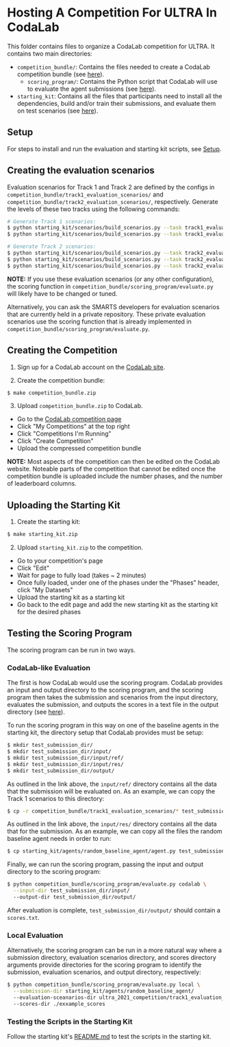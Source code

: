 # Hosting A Competition For ULTRA In CodaLab

This folder contains files to organize a CodaLab competition for ULTRA. It contains two main directories:
- `competition_bundle/`: Contains the files needed to create a CodaLab competition
  bundle (see [here](https://github.com/codalab/codalab-competitions/wiki/User_Building-a-Competition-Bundle)).
  - `scoring_program/`: Contains the Python script that CodaLab will use to evaluate the agent submissions (see [here](https://github.com/codalab/codalab-competitions/wiki/User_Building-a-Scoring-Program-for-a-Competition)).
- `starting_kit`: Contains all the files that participants need to install all
  the dependencies, build and/or train their submissions, and evaluate them on test scenarios (see [here](https://github.com/codalab/codalab-competitions/wiki/User_Competition-Roadmap#creating-a-starting-kit)).

## Setup
For steps to install and run the evaluation and starting kit scripts, see [Setup](./starting_kit/README.md#Setup).

## Creating the evaluation scenarios
Evaluation scenarios for Track 1 and Track 2 are defined by the configs in `competition_bundle/track1_evaluation_scenarios/` and `competition_bundle/track2_evaluation_scenarios/`, respectively. Generate the levels of these two tracks using the following commands:

```bash
# Generate Track 1 scenarios:
$ python starting_kit/scenarios/build_scenarios.py --task track1_evaluation_scenarios --level no-traffic-south-west --save-dir competition_bundle/track1_evaluation_scenarios/ --root-dir competition_bundle --pool-dir starting_kit/scenarios/pool/
$ python starting_kit/scenarios/build_scenarios.py --task track1_evaluation_scenarios --level no-traffic-east-south --save-dir competition_bundle/track1_evaluation_scenarios/ --root-dir competition_bundle --pool-dir starting_kit/scenarios/pool/

# Generate Track 2 scenarios:
$ python starting_kit/scenarios/build_scenarios.py --task track2_evaluation_scenarios --level low-density --save-dir competition_bundle/track2_evaluation_scenarios/ --root-dir competition_bundle --pool-dir starting_kit/scenarios/pool/
$ python starting_kit/scenarios/build_scenarios.py --task track2_evaluation_scenarios --level mid-density --save-dir competition_bundle/track2_evaluation_scenarios/ --root-dir competition_bundle --pool-dir starting_kit/scenarios/pool/
$ python starting_kit/scenarios/build_scenarios.py --task track2_evaluation_scenarios --level high-density --save-dir competition_bundle/track2_evaluation_scenarios/ --root-dir competition_bundle --pool-dir starting_kit/scenarios/pool/
```

**NOTE:** If you use these evaluation scenarios (or any other configuration), the scoring function in `competition_bundle/scoring_program/evaluate.py` will likely have to be changed or tuned.

Alternatively, you can ask the SMARTS developers for evaluation scenarios that are currently held in a private repository. These private evaluation scenarios use the scoring function that is already implemented in
`competition_bundle/scoring_program/evaluate.py`.

## Creating the Competition

1. Sign up for a CodaLab account on the [CodaLab site](https://codalab.org/).

2. Create the competition bundle:

  ```bash
  $ make competition_bundle.zip
  ```

3. Upload `competition_bundle.zip` to CodaLab.
  - Go to the [CodaLab competition page](https://competitions.codalab.org)
  - Click "My Competitions" at the top right
  - Click "Competitions I'm Running"
  - Click "Create Competition"
  - Upload the compressed competition bundle

**NOTE:** Most aspects of the competition can then be edited on the CodaLab website.
Noteable parts of the competition that cannot be edited once the competition bundle is
uploaded include the number phases, and the number of leaderboard columns.

## Uploading the Starting Kit

1. Create the starting kit:

  ```bash
  $ make starting_kit.zip
  ```

2. Upload `starting_kit.zip` to the competition.
  - Go to your competition's page
  - Click "Edit"
  - Wait for page to fully load (takes ~ 2 minutes)
  - Once fully loaded, under one of the phases under the "Phases" header, click
    "My Datasets"
  - Upload the starting kit as a starting kit
  - Go back to the edit page and add the new starting kit as the starting kit for the
    desired phases

## Testing the Scoring Program

The scoring program can be run in two ways.

### CodaLab-like Evaluation

The first is how CodaLab would use the scoring program. CodaLab provides an input and
output directory to the scoring program, and the scoring program then takes the
submission and scenarios from the input directory, evaluates the submission, and outputs
the scores in a text file in the output directory
(see [here](https://github.com/codalab/codalab-competitions/wiki/User_Building-a-Scoring-Program-for-a-Competition)).

To run the scoring program in this way on one of the baseline agents in the starting
kit, the directory setup that CodaLab provides must be setup:

```bash
$ mkdir test_submission_dir/
$ mkdir test_submission_dir/input/
$ mkdir test_submission_dir/input/ref/
$ mkdir test_submission_dir/input/res/
$ mkdir test_submission_dir/output/
```

As outlined in the link above, the `input/ref/` directory contains all the data that the
submission will be evaluated on. As an example, we can copy the Track 1 scenarios to
this directory:

```bash
$ cp -r competition_bundle/track1_evaluation_scenarios/* test_submission_dir/input/ref/
```

As outlined in the link above, the `input/res/` directory contains all the data that for
the submission. As an example, we can copy all the files the random baseline agent needs
in order to run:

```bash
$ cp starting_kit/agents/random_baseline_agent/agent.py test_submission_dir/input/res/
```

Finally, we can run the scoring program, passing the input and output directory to the
scoring program: 

```bash
$ python competition_bundle/scoring_program/evaluate.py codalab \
  --input-dir test_submission_dir/input/
  --output-dir test_submission_dir/output/
```

After evaluation is complete, `test_submission_dir/output/` should contain a
`scores.txt`.

### Local Evaluation

Alternatively, the scoring program can be run in a more natural way where a submission
directory, evaluation scenarios directory, and scores directory arguments provide
directories for the scoring program to identify the submission, evaluation scenarios,
and output directory, respectively:

```bash
$ python competition_bundle/scoring_program/evaluate.py local \
  --submission-dir starting_kit/agents/random_baseline_agent/
  --evaluation-sceanarios-dir ultra_2021_competition/track1_evaluation_scenarios/
  --scores-dir ./exxample_scores
```

### Testing the Scripts in the Starting Kit

Follow the starting kit's [README.md](starting_kit/README.md) to test the scripts in the
starting kit.